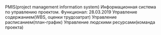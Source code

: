 PMIS(project management information system)
Информационная система по управлению проектом.
Функционал:
28.03.2019
Управление содержанием(WBS, оценки трудозатрат)
Управление расписанием(план-график)
Управление людскими ресурсами(команда проекта)
